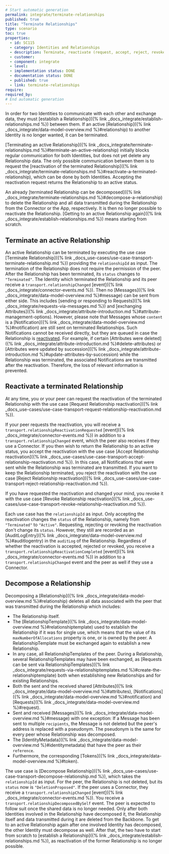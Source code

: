 ```yaml
---
# Start automatic generation
permalink: integrate/terminate-relationships
published: true
title: "Terminate Relationships"
type: scenario
toc: true
properties:
  - id: SC115
  - category: Identities and Relationships
  - description: Terminate, reactivate (request, accept, reject, revoke) and decompose Relationship
  - customer:
  - component: integrate
  - level:
  - implementation status: DONE
  - documentation status: DONE
  - published: true
  - link: terminate-relationships
require:
required_by:
# End automatic generation
---
```


In order for two Identities to communicate with each other and exchange data, they must [establish a Relationship]({% link _docs_integrate/establish-relationships.md %}) between them. If an active [Relationship]({% link _docs_integrate/data-model-overview.md %}#relationship) to another Identity is no longer wanted, it can be terminated.

[Terminating an active Relationship]({% link _docs_integrate/terminate-relationships.md %}#terminate-an-active-relationship) initially blocks regular communication for both Identities, but does not yet delete any Relationship data.
The only possible communication between them is to request the [reactivation of the terminated Relationship]({% link _docs_integrate/terminate-relationships.md %}#reactivate-a-terminated-relationship), which can be done by both Identities.
Accepting the reactivation request returns the Relationship to an active status.

An already [terminated Relationship can be decomposed]({% link _docs_integrate/terminate-relationships.md %}#decompose-a-relationship) to delete the Relationship and all data transmitted during the Relationship from the Connector or the App, respectively.
It is then no longer possible to reactivate the Relationship.
[Getting to an active Relationship again]({% link _docs_integrate/establish-relationships.md %}) means starting from scratch.

## Terminate an active Relationship

An active Relationship can be terminated by executing the use case [Terminate Relationship]({% link _docs_use-cases/use-case-transport-terminate-relationship.md %}) providing the `relationshipId` as input.
The termination of the Relationship does not require the permission of the peer.
After the Relationship has been terminated, its `status` changes to `"Terminated"`.
The Identity which terminated the Relationship and its peer receive a `transport.relationshipChanged` [event]({% link _docs_integrate/connector-events.md %}).
Then no [Messages]({% link _docs_integrate/data-model-overview.md %}#message) can be sent from either side. This includes [sending or responding to Requests]({% link _docs_integrate/requests-via-messages.md %}) and [exchanging Attributes]({% link _docs_integrate/attribute-introduction.md %}#attribute-management-options).
However, please note that Messages whose `content` is a [Notification]({% link _docs_integrate/data-model-overview.md %}#notification) are still sent on terminated Relationships.
Such Notifications cannot be received directly, but they are queued in case the Relationship is [reactivated](#reactivate-a-terminated-relationship).
For example, if certain [Attributes were deleted]({% link _docs_integrate/attribute-introduction.md %}#delete-attributes) or [Attributes were updated by succession]({% link _docs_integrate/attribute-introduction.md %}#update-attributes-by-succession) while the Relationship was terminated, the associated Notifications are transmitted after the reactivation.
Therefore, the loss of relevant information is prevented.

## Reactivate a terminated Relationship

At any time, you or your peer can request the reactivation of the terminated Relationship with the use case [Request Relationship reactivation]({% link _docs_use-cases/use-case-transport-request-relationship-reactivation.md %}).

If your peer requests the reactivation, you will receive a `transport.relationshipReactivationRequested` [event]({% link _docs_integrate/connector-events.md %}) in addition to a `transport.relationshipChanged` event, which the peer also receives if they use a Connector.
If you then wish to return the Relationship to an active status, you accept the reactivation with the use case [Accept Relationship reactivation]({% link _docs_use-cases/use-case-transport-accept-relationship-reactivation.md %}).
In this case, all Notifications that were sent while the Relationship was terminated are transmitted.
If you want to keep the Relationship terminated, you reject the reactivation with the use case [Reject Relationship reactivation]({% link _docs_use-cases/use-case-transport-reject-relationship-reactivation.md %}).

If you have requested the reactivation and changed your mind, you revoke it with the use case [Revoke Relationship reactivation]({% link _docs_use-cases/use-case-transport-revoke-relationship-reactivation.md %}).

Each use case has the `relationshipId` as input. Only accepting the reactivation changes the `status` of the Relationship, namely from `"Terminated"` to `"Active"`. Requesting, rejecting or revoking the reactivation don't change its `status`. However, they still are recorded as an [AuditLogEntry]({% link _docs_integrate/data-model-overview.md %}#auditlogentry) in the `auditLog` of the Relationship. Regardless of whether the reactivation is accepted, rejected or revoked, you receive a `transport.relationshipReactivationCompleted` [event]({% link _docs_integrate/connector-events.md %}) in addition to a `transport.relationshipChanged` event and the peer as well if they use a Connector.

## Decompose a Relationship

Decomposing a [Relationship]({% link _docs_integrate/data-model-overview.md %}#relationship) deletes all data associated with the peer that was transmitted during the Relationship which includes:

- The Relationship itself.
- The [RelationshipTemplate]({% link _docs_integrate/data-model-overview.md %}#relationshiptemplate) used to establish the Relationship if it was for single use, which means that the value of its `maxNumberOfAllocations` property is one, or is owned by the peer. A RelationshipTemplate must be exchanged again to establish a new Relationship.
- In any case, all RelationshipTemplates of the peer. During a Relationship, several RelationshipTemplates may have been exchanged, as [Requests can be sent via RelationshipTemplates]({% link _docs_integrate/requests-via-relationshiptemplates.md %}#create-the-relationshiptemplate) both when establishing new Relationships and for existing Relationships.
- Both the sent and the received shared [Attributes]({% link _docs_integrate/data-model-overview.md %}#attributes), [Notifications]({% link _docs_integrate/data-model-overview.md %}#notification) and [Requests]({% link _docs_integrate/data-model-overview.md %}#request).
- Sent and received [Messages]({% link _docs_integrate/data-model-overview.md %}#message) with one exception: If a Message has been sent to multiple `recipients`, the Message is not deleted but the peer's address is replaced with a pseudonym. The pseudonym is the same for every peer whose Relationship was decomposed.
- The [IdentityMetadata]({% link _docs_integrate/data-model-overview.md %}#identitymetadata) that have the peer as their `reference`.
- Furthermore, the corresponding [Tokens]({% link _docs_integrate/data-model-overview.md %}#token).

The use case is [Decompose Relationship]({% link _docs_use-cases/use-case-transport-decompose-relationship.md %}), which takes the `relationshipId` as input. For the peer, the Relationship is not deleted, but its `status` now is `"DeletionProposed"`.
If the peer uses a Connector, they receive a `transport.relationshipChanged` [event]({% link _docs_integrate/connector-events.md %}). You receive a `transport.relationshipDecomposedBySelf` event. The peer is expected to follow suit once the shared data is no longer needed. Only after both Identities involved in the Relationship have decomposed it, the Relationship itself and data transmitted during it are deleted from the Backbone. To get to an active Relationship again after one involved Identity has decomposed, the other Identity must decompose as well. After that, the two have to start from scratch to [establish a Relationship]({% link _docs_integrate/establish-relationships.md %}), as reactivation of the former Relationship is no longer possible.
